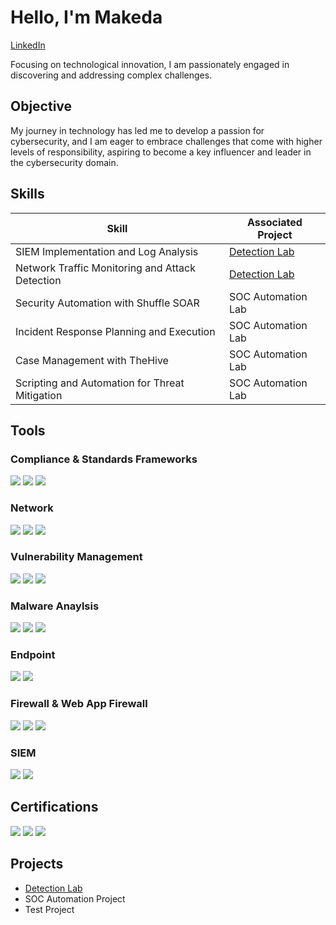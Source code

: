 # Hello, I'm Makeda
<a href="https://www.linkedin.com/in/makedapeterson">LinkedIn</a>

Focusing on technological innovation, I am passionately engaged in discovering and addressing complex challenges.

## Objective

My journey in technology has led me to develop a passion for cybersecurity, and I am eager to embrace challenges that come with higher levels of responsibility, aspiring to become a key influencer and leader in the cybersecurity domain.


## Skills

| Skill                                         | Associated Project         |
|-----------------------------------------------|----------------------------|
| SIEM Implementation and Log Analysis          | <a href="https://github.com/MakedaP/Detection-Lab/tree/main">Detection Lab</a>|
| Network Traffic Monitoring and Attack Detection | <a href="https://google.com">Detection Lab</a>|
| Security Automation with Shuffle SOAR         | SOC Automation Lab|
| Incident Response Planning and Execution      | SOC Automation Lab|
| Case Management with TheHive                  | SOC Automation Lab|
| Scripting and Automation for Threat Mitigation | SOC Automation Lab|

## Tools
### Compliance & Standards Frameworks
<div>
  <img src="https://img.shields.io/badge/-NIST%20SP%20800--53-5B2C6F?&style=for-the-badge&logo=NIST&logoColor=white" />
  <img src="https://img.shields.io/badge/-PCI%20DSS-005BAB?&style=for-the-badge&logo=PCI-DSS&logoColor=white" />
  <img src="https://img.shields.io/badge/-ISO%2027001-0073A0?&style=for-the-badge&logo=ISO&logoColor=white" />
</div>

### Network
<div>
    <img src="https://img.shields.io/badge/-Wireshark-1679A7?&style=for-the-badge&logo=Wireshark&logoColor=white" />
    <img src="https://img.shields.io/badge/-Zeek-777BB4?&style=for-the-badge&logo=Zeek&logoColor=white" />
     <img src="https://img.shields.io/badge/-Maltego-007ACC?&style=for-the-badge&logo=Maltego&logoColor=white" />
</div>

### Vulnerability Management
<div>
    <img src="https://img.shields.io/badge/-Qualys-0078D4?&style=for-the-badge&logo=Qualys&logoColor=white" />
    <img src="https://img.shields.io/badge/-Nmap-3776AB?&style=for-the-badge&logo=Nmap&logoColor=white" />
    <img src="https://img.shields.io/badge/-Nessus-4A4A4A?&style=for-the-badge&logo=Nessus&logoColor=white" />
</div>

### Malware Anaylsis
<div> 
   <img src="https://img.shields.io/badge/-VirusTotal-4CBB17?&style=for-the-badge&logo=VirusTotal&logoColor=white" />
  <img src="https://img.shields.io/badge/-Proofpoint-F1603A?&style=for-the-badge&logo=Proofpoint&logoColor=white" />
  <img src="https://img.shields.io/badge/-Maltego-007ACC?&style=for-the-badge&logo=Maltego&logoColor=white" />
</div>

### Endpoint
<div>
    <img src="https://img.shields.io/badge/-CrowdStrike%20Falcon-6D3EAD?&style=for-the-badge&logo=CrowdStrike&logoColor=white" />
    <img src="https://img.shields.io/badge/-Microsoft_Defender_for_Endpoint-00A4EF?&style=for-the-badge&logo=Microsoft&logoColor=white" />
</div>

### Firewall & Web App Firewall
<div>  
  <img src="https://img.shields.io/badge/-Palo%20Alto%20Networks-4D4D4D?&style=for-the-badge&logo=Palo-Alto-Networks&logoColor=white" />
  <img src="https://img.shields.io/badge/-Sophos-3B7A57?&style=for-the-badge&logo=Sophos&logoColor=white" />
  <img src="https://img.shields.io/badge/-Cloudflare-F38020?&style=for-the-badge&logo=Cloudflare&logoColor=white" />
</div>

### SIEM
<div>
    <img src="https://img.shields.io/badge/-Splunk-000000?&style=for-the-badge&logo=Splunk&logoColor=white" />
    <img src="https://img.shields.io/badge/-QRadar-007DAB?&style=for-the-badge&logo=QRadar&logoColor=white" />
</div>

## Certifications
<div>
<img src="https://img.shields.io/badge/-Security%2B-FF0000?&style=for-the-badge&logo=CompTIA&logoColor=white" />
  <img src="https://img.shields.io/badge/-CySA%2B-007ACC?&style=for-the-badge&logo=CompTIA&logoColor=white" />
  <img src="https://img.shields.io/badge/-CSAM-4B8BBE?&style=for-the-badge&logo=CompTIA&logoColor=white" />
</div>

## Projects
- <a href="https://github.com/MakedaP/Detection-Lab/tree/main">Detection Lab</a>
- SOC Automation Project
- Test Project
